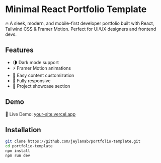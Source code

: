 # Minimal React Portfolio Template

🔥 A sleek, modern, and mobile-first developer portfolio built with React, Tailwind CSS & Framer Motion. Perfect for UI/UX designers and frontend devs.

## Features

- 🌗 Dark mode support
- ⚡ Framer Motion animations
- 🔌 Easy content customization
- 📱 Fully responsive
- 💼 Project showcase section

## Demo

🔗 Live Demo: [your-site.vercel.app](https://portfolioforsell.netlify.app)

## Installation

```bash
git clone https://github.com/jeylanab/portfolio-template.git
cd portfolio-template
npm install
npm run dev
